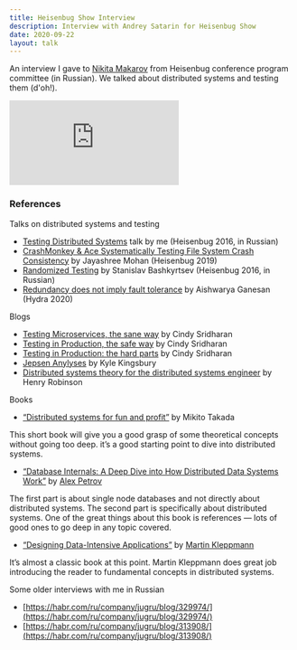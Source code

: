 ```yaml
---
title: Heisenbug Show Interview 
description: Interview with Andrey Satarin for Heisenbug Show
date: 2020-09-22
layout: talk
---
```


An interview I gave to [Nikita Makarov](https://www.linkedin.com/in/nikita-makarov-8075875/) from Heisenbug conference program committee (in Russian).
We talked about distributed systems and testing them (d'oh!).

<div class="video-container">
<iframe src="https://www.youtube.com/embed/-kD8zu7DGew" frameborder="0" allowfullscreen></iframe>
</div>


### References

Talks on distributed systems and testing
 * [Testing Distributed Systems](/talks/testing-distributed-systems/) talk by me (Heisenbug 2016, in Russian)
 * [CrashMonkey & Ace Systematically Testing File System Crash Consistency](https://youtu.be/BmhKbGoCyqo) by Jayashree Mohan (Heisenbug 2019)
 * [Randomized Testing](https://youtu.be/cA_A-BSqT50) by Stanislav Bashkyrtsev (Heisenbug 2016, in Russian)
 * [Redundancy does not imply fault tolerance](https://2020.hydraconf.com/2020/msk/talks/4cs5kob6u7wvchmlyjq66h/) by Aishwarya Ganesan (Hydra 2020)

Blogs
 * [Testing Microservices, the sane way](https://medium.com/@copyconstruct/testing-microservices-the-sane-way-9bb31d158c16) by Cindy Sridharan
 * [Testing in Production, the safe way](https://medium.com/@copyconstruct/testing-in-production-the-safe-way-18ca102d0ef1) by Cindy Sridharan
 * [Testing in Production: the hard parts](https://medium.com/@copyconstruct/testing-in-production-the-hard-parts-3f06cefaf592) by Cindy Sridharan
 * [Jepsen Anylyses](https://jepsen.io/analyses) by Kyle Kingsbury
 * [Distributed systems theory for the distributed systems engineer](https://www.the-paper-trail.org/post/2014-08-09-distributed-systems-theory-for-the-distributed-systems-engineer/) by Henry Robinson

Books
 * [“Distributed systems for fun and profit”](http://book.mixu.net/distsys/single-page.html) by Mikito Takada

This short book will give you a good grasp of some theoretical concepts without going too deep. it’s a good starting point to dive into distributed systems.
 * [“Database Internals: A Deep Dive into How Distributed Data Systems Work”](https://www.amazon.com/Database-Internals-Deep-Distributed-Systems/dp/1492040347/) by [Alex Petrov](https://twitter.com/ifesdjeen)

The first part is about single node databases and not directly about distributed systems. The second part is specifically about distributed systems. One of the great things about this book is references — lots of good ones to go deep in any topic covered.
 * [“Designing Data-Intensive Applications”](https://www.amazon.com/Designing-Data-Intensive-Applications-Reliable-Maintainable/dp/1449373321/) by [Martin Kleppmann](https://twitter.com/martinkl)

It’s almost a classic book at this point. Martin Kleppmann does great job introducing the reader to fundamental concepts in distributed systems.

Some older interviews with me in Russian
 * [https://habr.com/ru/company/jugru/blog/329974/](https://habr.com/ru/company/jugru/blog/329974/)
 * [https://habr.com/ru/company/jugru/blog/313908/](https://habr.com/ru/company/jugru/blog/313908/)
 
 
